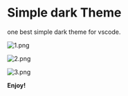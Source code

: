 # Simple dark Theme

one best simple dark theme for vscode.

![1.png](https://upload-images.jianshu.io/upload_images/4115579-719a1b2a9108dc77.png?imageMogr2/auto-orient/strip%7CimageView2/2/w/1240)

![2.png](https://upload-images.jianshu.io/upload_images/4115579-92bd0e1d41a1bfd5.png?imageMogr2/auto-orient/strip%7CimageView2/2/w/1240)

![3.png](https://upload-images.jianshu.io/upload_images/4115579-271d14b12c2981db.png?imageMogr2/auto-orient/strip%7CimageView2/2/w/1240)

**Enjoy!**
